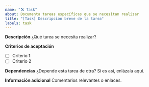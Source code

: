 ```yaml
---
name: "🛠️ Task"
about: Documenta tareas específicas que se necesitan realizar
title: "[Task] Descripción breve de la tarea"
labels: task
---
```


**Descripción**
¿Qué tarea se necesita realizar?

**Criterios de aceptación**

- [ ] Criterio 1
- [ ] Criterio 2

**Dependencias**
¿Depende esta tarea de otra? Si es así, enlázala aquí.

**Información adicional**
Comentarios relevantes o enlaces.
